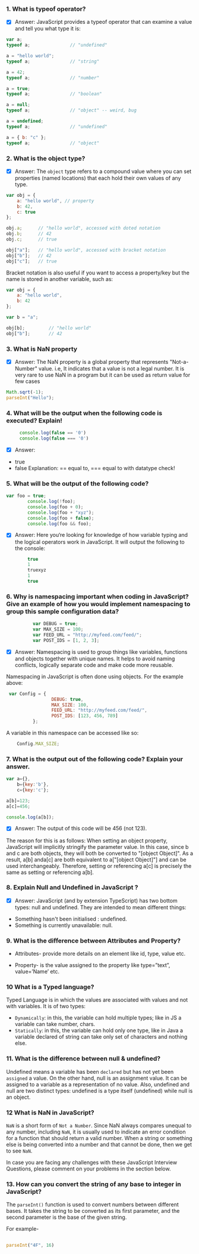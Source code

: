 ### 1. What is typeof operator?
 - [x] Answer: JavaScript provides a typeof operator that can examine a value and tell you what type it is:
```js
var a;
typeof a;				// "undefined"

a = "hello world";
typeof a;				// "string"

a = 42;
typeof a;				// "number"

a = true;
typeof a;				// "boolean"

a = null;
typeof a;				// "object" -- weird, bug

a = undefined;
typeof a;				// "undefined"

a = { b: "c" };
typeof a;				// "object"

```
### 2. What is the object type? 
 - [x] Answer: 
The `object` type refers to a compound value where you can set properties (named locations) that each hold their own values of any type.

```js
var obj = {
	a: "hello world", // property
	b: 42,
	c: true
};

obj.a;		// "hello world", accessed with doted notation
obj.b;		// 42
obj.c;		// true

obj["a"];	// "hello world", accessed with bracket notation
obj["b"];	// 42
obj["c"];	// true
```
Bracket notation is also useful if you want to access a property/key but the name is stored in another variable, such as:

```js
var obj = {
	a: "hello world",
	b: 42
};

var b = "a";

obj[b];			// "hello world"
obj["b"];		// 42
```
### 3. What is NaN property
 - [x] Answer: The NaN property is a global property that represents "Not-a-Number" value. i.e, It indicates that a value is not a legal number. It is very rare to use NaN in a program but it can be used as return value for few cases
```js
Math.sqrt(-1);
parseInt("Hello");
```

### 4. What will be the output when the following code is executed? Explain!
```js
     console.log(false == '0')
     console.log(false === '0')
```
 - [x] Answer: 
 - true
 - false
Explanation: == equal to, === equal to with datatype check!

### 5.  What will be the output of the following code?
```js
var foo = true;
        console.log(!foo);
        console.log(foo + 0);
        console.log(foo + "xyz");
        console.log(foo + false);
        console.log(foo && foo);
```
- [x] Answer:  Here you‘re looking for knowledge of how variable typing and the logical operators work in JavaScript. It will output the following to the console:
```js
        true
        1
        truexyz
        1
        true
```
### 6. Why is namespacing important when coding in JavaScript? Give an example of how you would implement namespacing to group this sample configuration data?

```js
          var DEBUG = true;
          var MAX_SIZE = 100;
          var FEED_URL = "http://myfeed.com/feed/";
          var POST_IDS = [1, 2, 3];
```
- [x] Answer:  Namespacing is used to group things like variables, functions and objects together with unique names. It helps to avoid naming conflicts, logically separate code and make code more reusable.

Namespacing in JavaScript is often done using objects. For the example above:
```js
 var Config = {
                 DEBUG: true,
                 MAX_SIZE: 100,
                 FEED_URL: "http://myfeed.com/feed/",
                 POST_IDS: [123, 456, 789]
          };

```


  A variable in this namespace can be accessed like so:

 ```js
     Config.MAX_SIZE;
  ```

### 7. What is the output out of the following code? Explain your answer.
```js
var a={},
    b={key:'b'},
    c={key:'c'};

a[b]=123;
a[c]=456;

console.log(a[b]);
```
- [x] Answer: The output of this code will be 456 (not 123).

The reason for this is as follows: When setting an object property, JavaScript will implicitly stringify the parameter value. In this case, since b and c are both objects, they will both be converted to "[object Object]". As a result, a[b] anda[c] are both equivalent to a["[object Object]"] and can be used interchangeably. Therefore, setting or referencing a[c] is precisely the same as setting or referencing a[b].

### 8. Explain Null and Undefined in JavaScript ?

- [x] Answer: JavaScript (and by extension TypeScript) has two bottom types: null and undefined. They are intended to mean different things:
- Something hasn't been initialised : undefined.
- Something is currently unavailable: null.

### 9. What is the difference between Attributes and Property?
- Attributes-  provide more details on an element like id, type, value etc.

- Property-  is the value assigned to the property like type=”text”, value=’Name’ etc.

### 10 What is a Typed language?
Typed Language is in which the values are associated with values and not with variables. It is of two types:

- `Dynamically`: in this, the variable can hold multiple types; like in JS a variable can take number, chars.
- `Statically`: in this, the variable can hold only one type, like in Java a variable declared of string can take only set of characters and nothing else.

### 11. What is the difference between null & undefined?
Undefined means a variable has been `declared` but has not yet been `assigned` a value. On the other hand, null is an assignment value. It can be assigned to a variable as a representation of no value. Also, undefined and null are two distinct types: undefined is a type itself (undefined) while null is an object.

### 12 What is NaN in JavaScript?
`NaN` is a short form of `Not a Number`. Since NaN always compares unequal to any number, including `NaN`, it is usually used to indicate an error condition for a function that should return a valid number. When a string or something else is being converted into a number and that cannot be done, then we get to see `NaN`.

In case you are facing any challenges with these JavaScript Interview Questions, please comment on your problems in the section below.

### 13. How can you convert the string of any base to integer in JavaScript?
The `parseInt()` function is used to convert numbers between different bases. It takes the string to be converted as its first parameter, and the second parameter is the base of the given string.

For example-

```js
	
parseInt("4F", 16)
```


